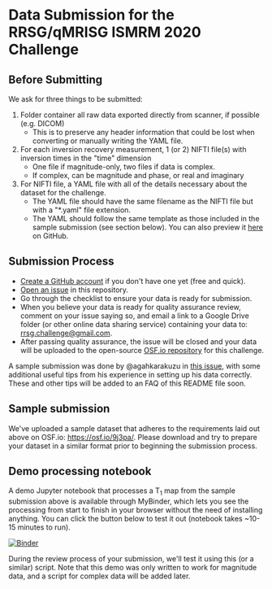 # Data Submission for the RRSG/qMRISG ISMRM 2020 Challenge

## Before Submitting

We ask for three things to be submitted:

1. Folder container all raw data exported directly from scanner, if possible (e.g. DICOM)
   * This is to preserve any header information that could be lost when converting or manually writing the YAML file.
2. For each inversion recovery measurement, 1 (or 2) NIFTI file(s) with inversion times in the "time" dimension
   * One file if magnitude-only, two files if data is complex.
   * If complex, can be magnitude and phase, or real and imaginary
1. For NIFTI file, a YAML file with all of the details necessary about the dataset for the challenge.
   * The YAML file should have the same filename as the NIFTI file but with a "\*.yaml" file extension.
   * The YAML should follow the same template as those included in the sample submission (see section below). You can  also preview it [here](https://github.com/rrsg2020/data_submission/blob/master/sample_yaml.yaml) on GitHub.

## Submission Process

* [Create a GitHub account](https://github.com/join) if you don't have one yet (free and quick).
* [Open an issue](https://github.com/rrsg2020/data_submission/issues/new?assignees=&labels=&template=data-submission-request.md&title=) in this repository.
* Go through the checklist to ensure your data is ready for submission.
* When you believe your data is ready for quality assurance review, comment on your issue saying so, and email a link to a Google Drive folder (or other online data sharing service) containing your data to: rrsg.challenge@gmail.com.
* After passing quality assurance, the issue will be closed and your data will be uploaded to the open-source [OSF.io repository](https://osf.io/ywc9g/) for this challenge.

A sample submission was done by @agahkarakuzu in [this issue](https://github.com/rrsg2020/data_submission/issues/3), with some additional useful tips from his experience in setting up his data correctly. These and other tips will be added to an FAQ of this README file soon.

## Sample submission

We've uploaded a sample dataset that adheres to the requirements laid out above on OSF.io: https://osf.io/9j3pa/. Please download and try to prepare your dataset in a similar format prior to beginning the submission process.

## Demo processing notebook

A demo Jupyter notebook that processes a T<sub>1</sub> map from the sample submission above is available through MyBinder, which lets you see the processing from start to finish in your browser without the need of installing anything. You can click the button below to test it out (notebook takes ~10-15 minutes to run).

[![Binder](https://mybinder.org/badge_logo.svg)](https://mybinder.org/v2/gh/rrsg2020/demo/master?filepath=demo%2Fdemo.ipynb)

During the review process of your submission, we'll test it using this (or a similar) script. Note that this demo was only written to work for magnitude data, and a script for complex data will be added later.
